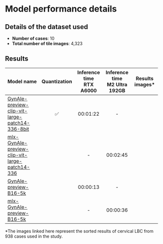 # Model performance details

## Details of the dataset used

- **Number of cases**: 10
- **Total number of tile images**: 4,323

## Results

| Model name                                                                                                                     | Quantization       | Inference time<br>RTX A6000 | Inference time<br>M2 Ultra 192GB | Results images* |
| :----------------------------------------------------------------------------------------------------------------------------- | :----------------: | :-------------------------: | :------------------------------: | :-------------: |
| [GynAIe-preview-clip-vit-large-patch14-336-8bit](https://huggingface.co/kuri54/GynAIe-preview-clip-vit-large-patch14-336-8bit) | :white_check_mark: | 00:01:22                    | -                                |                 |
| [mlx-GynAIe-preview-clip-vit-large-patch14-336](https://huggingface.co/kuri54/mlx-GynAIe-preview-clip-vit-large-patch14-336)   |                    | -                           | 00:02:45                         |                 |
| [GynAIe-preview-B16-5k](https://huggingface.co/kuri54/GynAIe-preview-B16-5k)                                                   |                    | 00:00:13                    | -                                |                 |
| [mlx-GynAIe-preview-B16-5k](https://huggingface.co/kuri54/mlx-GynAIe-preview-B16-5k)                                           |                    | -                           | 00:00:36                         |                 |

*The images linked here represent the sorted results of cervical LBC from 938 cases used in the study.

